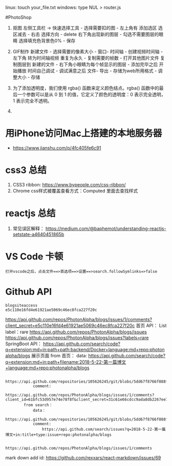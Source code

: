 linux: touch your_file.txt
windows: type NUL > router.js


#PhotoShop
1. 抠图
    左侧工具栏 ->  快速选择工具 - 选择需要扣的图 - 左上角有 添加选区 选区减去 - 右击 选择方向 - delete  右下角出现新的图层 - 勾选不需要图层的眼睛 选择填充色背景色0% - 保存
2. GIF制作
    新建文件 - 选择需要的像素大小 - 窗口- 时间轴 - 创建视频时间轴 - 左下角 转为时间轴视频 重复为永久 - 复制需要的帧数 - 打开其他图片文件 复制图层到 新建的文件 - 右下角小眼睛为每个帧显示的图层 - 添加完毕之后 开始播放 时间自己调试 - 调试满意之后 文件- 导出 - 存储为web所用格式 - 调整大小 -  存储

3. 为了添加透明度，我们使用 rgba() 函数来定义颜色结点。rgba() 函数中的最后一个参数可以是从 0 到 1 的值，它定义了颜色的透明度：0 表示完全透明，1 表示完全不透明。
4. 

# 用iPhone访问Mac上搭建的本地服务器
* https://www.jianshu.com/p/4fc405fe6c91     

# css3 总结
1. CSS3 ribbon: https://www.bypeople.com/css-ribbon/
2. Chrome css样式被覆盖查看方式：Computed 里面去查找样式

# reactjs 总结
1. 常见误区解释： https://medium.com/@baphemot/understanding-reactjs-setstate-a4640451865b

# VS Code 卡顿
    打开vscode之后，点击文件==>首选项==>设置==>search.followSymlinks=>false

# Github API
    blogsiteaccess
    e5c110e16fd4e61921ae5069c46ec8fca227f20c 
https://api.github.com/repos/PhotonAlpha/blogs/issues/1/comments?client_secret=e5c110e16fd4e61921ae5069c46ec8fca227f20c
        首页 API： List<issues> label：rare
            https://api.github.com/repos/PhotonAlpha/blogs/issues
            https://api.github.com/repos/PhotonAlpha/blogs/issues?labels=rare
        SpringBoot API： 
            https://api.github.com/search/code?q=extension:md+in:path+path:backend/Docker+language:md+repo:photonalpha/blogs
        展示页面
            from 首页：
                data: 
                    https://api.github.com/search/code?q=extension:md+in:path+filename:2018-5-22-第一篇博文+language:md+repo:photonalpha/blogs

                    https://api.github.com/repositories/105626245/git/blobs/5dd67f8766f088f8d33a94a678dfa3160407b05d
                comment: 
                    https://api.github.com/repos/PhotonAlpha/blogs/issues/1/comments?client_id=61bfc53d957e74e78f8f&client_secret=31c61e66cdcc9ada8db2267ee779d0bdafac434c&per_page=50&page=1
            from search：
                data：
                    https://api.github.com/repositories/105626245/git/blobs/5dd67f8766f088f8d33a94a678dfa3160407b05d
                comment: 
                    https://api.github.com/search/issues?q=2018-5-22-第一篇博文+in:title+type:issue+repo:photonalpha/blogs
                    
                    https://api.github.com/repos/PhotonAlpha/blogs/issues/1/comments  



mark down add id: https://github.com/rexxars/react-markdown/issues/69